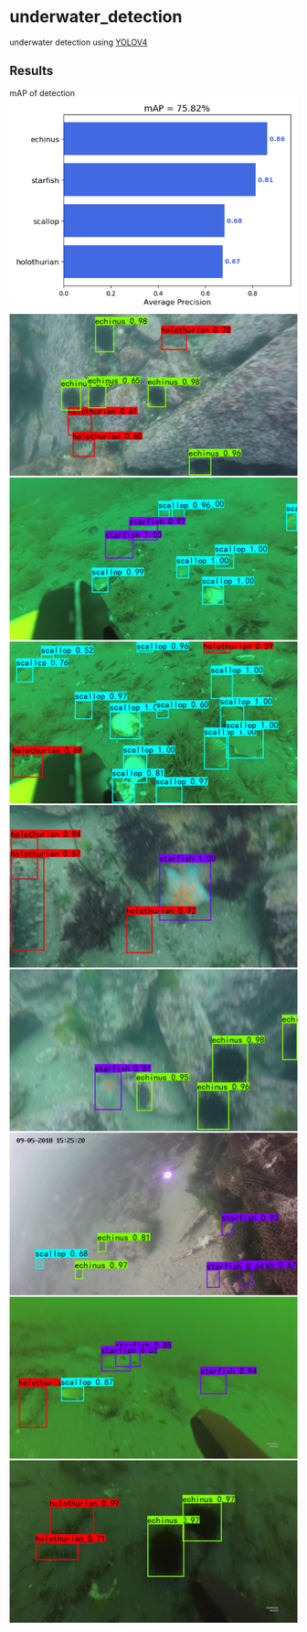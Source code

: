 # underwater_detection
underwater detection using [YOLOV4](https://arxiv.org/pdf/2004.10934.pdf)

## Results
mAP of detection
![image](https://github.com/MonkeyKing-KK/underwater_detection/blob/master/results/mAP.png)
![image](https://github.com/MonkeyKing-KK/underwater_detection/blob/master/results/000001.jpg)
![image](https://github.com/MonkeyKing-KK/underwater_detection/blob/master/results/000262.jpg)
![image](https://github.com/MonkeyKing-KK/underwater_detection/blob/master/results/000279.jpg)
![image](https://github.com/MonkeyKing-KK/underwater_detection/blob/master/results/000021.jpg)
![image](https://github.com/MonkeyKing-KK/underwater_detection/blob/master/results/000022.jpg)
![image](https://github.com/MonkeyKing-KK/underwater_detection/blob/master/results/000066.jpg)
![image](https://github.com/MonkeyKing-KK/underwater_detection/blob/master/results/000115.jpg)
![image](https://github.com/MonkeyKing-KK/underwater_detection/blob/master/results/000164.jpg)
